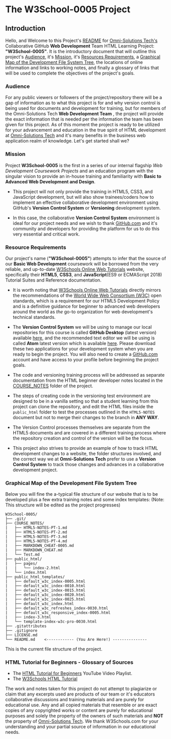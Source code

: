 
# The W3School-0005 Project

## Introduction

Hello, and Welcome to this Project's [README](https://github.com/AdamRj-765/W3School-0005/blob/master/README.md) for [Omni-Solutions Tech's](https://www.omni-solutions-tech.com/) Collaborative GitHub **Web Development** Team HTML Learning Project: **"W3School-0005"**. It is the introductory document that will outline this project's [Audience](#audience), it's [Mission](#mission), it's [Resources Requirements](#resource-requirements), a [Graphical Map of the Development File System Tree](#graphical-map-of-the-development-file-system-tree), the locations of online information and links to working notes, and finally a glossary of links that will be used to complete the objectives of the project's goals.

### Audience

For any public viewers or followers of the project/repository there will be a gap of information as to what this project is for and why version control is being used for documents and development for training, but for members of the Omni-Solutions Tech **Web Development Team** , the project will provide the exact information that is needed per the information the team has been given for this project. As of this moment the project is ready to be utilized for your advancement and education in the true spirit of HTML development at [Omni-Solutions Tech](https://www.omni-solutions-tech.com/) and it's many benefits in the business web application realm of knowledge. Let's get started shall we?

### Mission

Project **W3School-0005** is the first in a series of our internal flagship *Web Development Coursework Projects* and an education program with the singular vision to provide an in-house training and familiarity with **Basic to Advanced Web Development and Design**.
* This project will not only provide the training in HTML5, CSS3, and JavaScript development, but will also show trainees/coders how to implement an effective collaborative development environment using GitHub's **Version Control System** or **Versioning** development system.

* In this case, the collaborative **Version Control System** environment is ideal for our project needs and we wish to thank [GitHub.com](https://github.com) and it's community and developers for providing the platform for us to do this very essential and critical work.

### Resource Requirements

Our project's name (**"W3School-0005"**) attempts to infer that the source of our **Basic Web Development** coursework will be borrowed from the very reliable, and up-to-date [W3Schools Online Web Tutorials](https://w3schools.com) website, specifically their **HTML5**, **CSS3**, and **JavaScript**(ES9 or ECMAScript 2018) Tutorial Suites and Reference documentation.

* It is worth noting that [W3Schools Online Web Tutorials](https://w3schools.com) directly mirrors the recommendations of the [World Wide Web Consortium (W3C)](https://www.w3.org/) open standards, which is a requirement for our HTML5 Development Policy and is a definitive guidance for beginner to advanced web developers around the world as *the* go-to organization for web development's technical standards.

* The **Version Control System** we will be using to manage our local repositories for this course is called **GitHub Desktop** (latest version) available [here](https://desktop.github.com/), and the recommended text editor we will be using is called **Atom** latest version which is available [here](https://atom.io/). Please download these two applications for your development system when you are ready to begin the project. You will also need to create a [GitHub.com](https://github.com/) account and have access to your profile before beginning the project goals.

* The code and versioning training process will be addressed as separate documentation from the HTML beginner developer notes located in the [COURSE_NOTES](https://github.com/AdamRj-765/W3School-0005/tree/master/COURSE_NOTES) folder of the project.
* The steps of creating code in the versioning test environment are designed to be in a vanilla setting so that a student learning from this project can clone the repository, and edit the HTML files inside the `public_html` folder to test the processes outlined in the `HTML5-NOTES` document but not to merge their changes to the branch in **ANY WAY**.

* The Version Control processes themselves are separate from the HTML5 documents and are covered in a different training process where the repository creation and control of the version will be the focus.

* This project also strives to provide an example of how to track HTML development changes to a website, the folder structures involved, and the correct way we at **Omni-Solutions Tech** prefer to use a **Version Control System** to track those changes and advances in a collaborative development project.


### Graphical Map of the Development File System Tree

Below you will fine the a-typical file structure of our website that is to be developed plus a few extra training notes and some index templates:
(Note: This structure will be edited as the project progresses)

```
W3School-0005/
├── .git/
├── COURSE_NOTES/
|   ├── HTML5-NOTES-PT-1.md
|   ├── HTML5-NOTES-PT-2.md
|   ├── HTML5-NOTES-PT-3.md
|   ├── HTML5-NOTES-PT-4.md
|   ├── MARKDOWN_CHEAT-0005.md
|   ├── MARKDOWN_CHEAT.md
|   └── Test.md
├── public_html/
|   ├── pages/
|   |   └── index-2.html
|   └── index.html
├── public_html_templates/
|   ├── default_w3c_index-0005.html
|   ├── default_w3c_index-0010.html
|   ├── default_w3c_index-0015.html
|   ├── default_w3c_index-0020.html
|   ├── default_w3c_index-0025.html
|   ├── default_w3c_index.html
|   ├── default_w3c_refreshes_index-0030.html
|   ├── default_w3c_responsive_index-0005.html
|   ├── index-3.html
|   └── template-index-w3c-pro-0030.html
├── .gitattributes
├── .gitignore
├── LICENSE.md
└── README.md    <------------ (You Are Here!) ---------------
```

This is the current file structure of the project.


### HTML Tutorial for Beginners - Glossary of Sources

* The [HTML Tutorial for Beginners](https://www.youtube.com/playlist?list=PLr6-GrHUlVf_ZNmuQSXdS197Oyr1L9sPB) YouTube Video Playlist.
* The [W3Schools HTML Tutorial](https://www.w3schools.com/html/html_intro.asp)

The work and notes taken for this project do not attempt to plagiarize or claim that any excerpts used are products of our team or it's educators collaborative discussions and training materials and are purely for educational use. Any and all copied materials that resemble or are exact copies of any copyrighted works or content are purely for educational purposes and solely the property of the owners of such materials and **NOT** the property of [Omni-Solutions Tech](https://www.omni-solutions-tech.com/). We thank W3Schools.com for your understanding and your partial source of information in our educational needs.
